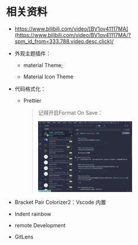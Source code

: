 # 相关资料

- https://www.bilibili.com/video/[BV1ov41117MA](https://www.bilibili.com/video/BV1ov41117MA/?spm_id_from=333.788.video.desc.click)/





- 外观主题插件：

  - material Theme; 

  - Material Icon Theme

- 代码格式化：

  - Prettier

    > 记得开启Format On Save：
    >
    > <img src="VS%20Code%E6%8F%92%E4%BB%B6.assets/image-20220720225218862.png" alt="image-20220720225218862" style="zoom:25%;" />

- Bracket Pair Colorizer2：Vscode 内置
- Indent rainbow
- remote Development

- GitLens